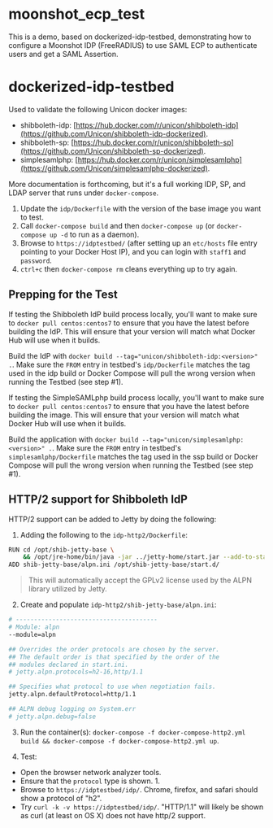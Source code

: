 # moonshot_ecp_test
This is a demo, based on dockerized-idp-testbed, demonstrating how to configure a Moonshot IDP (FreeRADIUS) to use SAML ECP
to authenticate users and get a SAML Assertion.

# dockerized-idp-testbed

Used to validate the following Unicon docker images:

- shibboleth-idp: [https://hub.docker.com/r/unicon/shibboleth-idp](https://github.com/Unicon/shibboleth-idp-dockerized).
- shibboleth-sp: [https://hub.docker.com/r/unicon/shibboleth-sp](https://github.com/Unicon/shibboleth-sp-dockerized).
- simplesamlphp: [https://hub.docker.com/r/unicon/simplesamlphp](https://github.com/Unicon/simplesamlphp-dockerized).

More documentation is forthcoming, but it's a full working IDP, SP, and LDAP server that runs under `docker-compose`. 

1. Update the `idp/Dockerfile` with the version of the base image you want to test.
2. Call `docker-compose build` and then `docker-compose up` (or `docker-compose up -d` to run as a daemon).
3. Browse to `https://idptestbed/` (after setting up an `etc/hosts` file entry pointing to your Docker Host IP), and you can login with `staff1` and `password`.  
4. `ctrl+c` then `docker-compose rm` cleans everything up to try again.

## Prepping for the Test

If testing the Shibboleth IdP build process locally, you'll want to make sure to `docker pull centos:centos7` to ensure that you have the latest before building the IdP. This will ensure that your version will match what Docker Hub will use when it builds. 

Build the IdP with `docker build --tag="unicon/shibboleth-idp:<version>" .`. Make sure the `FROM` entry in testbed's `idp/Dockerfile` matches the tag used in the idp build  or Docker Compose will pull the wrong version when running the Testbed (see step #1).

If testing the SimpleSAMLphp build process locally, you'll want to make sure to `docker pull centos:centos7` to ensure that you have the latest before building the image. This will ensure that your version will match what Docker Hub will use when it builds. 

Build the application with `docker build --tag="unicon/simplesamlphp:<version>" .`. Make sure the `FROM` entry in testbed's `simplesamlphp/Dockerfile` matches the tag used in the ssp build or Docker Compose will pull the wrong version when running the Testbed (see step #1).

## HTTP/2 support for Shibboleth IdP

HTTP/2 support can be added to Jetty by doing the following:

1. Adding the following to the `idp-http2/Dockerfile`:
 
```bash
RUN cd /opt/shib-jetty-base \
    && /opt/jre-home/bin/java -jar ../jetty-home/start.jar --add-to-startd=http2 -Dorg.eclipse.jetty.start.ack.licenses=true
ADD shib-jetty-base/alpn.ini /opt/shib-jetty-base/start.d/
```

> This will automatically accept the GPLv2 license used by the ALPN library utilized by Jetty.

2. Create and populate `idp-http2/shib-jetty-base/alpn.ini`:

```apache
# ---------------------------------------
# Module: alpn
--module=alpn

## Overrides the order protocols are chosen by the server.
## The default order is that specified by the order of the
## modules declared in start.ini.
# jetty.alpn.protocols=h2-16,http/1.1

## Specifies what protocol to use when negotiation fails.
jetty.alpn.defaultProtocol=http/1.1

## ALPN debug logging on System.err
# jetty.alpn.debug=false
```

3. Run the container(s): `docker-compose -f docker-compose-http2.yml build && docker-compose -f docker-compose-http2.yml up`.

4. Test:

- Open the browser network analyzer tools. 
- Ensure that the `protocol` type is shown. 1.
- Browse to `https://idptestbed/idp/`. Chrome, firefox, and safari should show a protocol of "h2".
- Try `curl -k -v https://idptestbed/idp/`. "HTTP/1.1" will likely be shown as curl (at least on OS X) does not have http/2 support.
